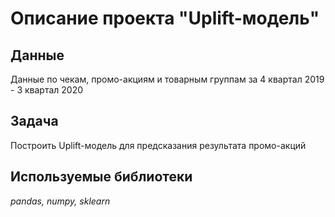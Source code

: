 # Описание проекта "Uplift-модель"

## Данные

Данные по чекам, промо-акциям и товарным группам за 4 квартал 2019 - 3 квартал 2020

## Задача

Построить Uplift-модель для предсказания результата промо-акций


## Используемые библиотеки

*pandas, numpy, sklearn*